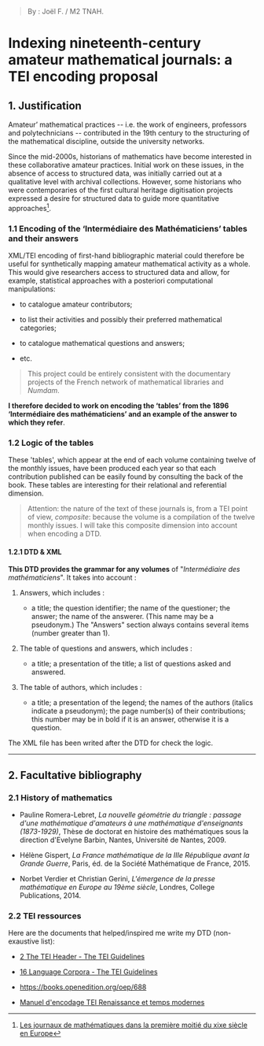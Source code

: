 > By : Joël F. / M2 TNAH.

# Indexing nineteenth-century amateur mathematical journals: a TEI encoding proposal

## 1. Justification

Amateur’ mathematical practices -- i.e. the work of engineers, professors and polytechnicians -- contributed in the 19th century to the structuring of the mathematical discipline, outside the university networks. 

Since the mid-2000s, historians of mathematics have become interested in these collaborative amateur practices. Initial work on these issues, in the absence of access to structured data, was initially carried out at a qualitative level with archival collections. However, some historians who were contemporaries of the first cultural heritage digitisation projects expressed a desire for structured data to guide more quantitative approaches[^1].

### 1.1 Encoding of the ‘Intermédiaire des Mathématiciens’ tables and their answers

XML/TEI encoding of first-hand bibliographic material could therefore be useful for synthetically mapping amateur mathematical activity as a whole. This would give researchers access to structured data and allow, for example, statistical approaches with a posteriori computational manipulations:

- to catalogue amateur contributors;

- to list their activities and possibly their preferred mathematical categories;

- to catalogue mathematical questions and answers;

- etc.

> This project could be entirely consistent with the documentary projects of the French network of mathematical libraries and *Numdam*.

**I therefore decided to work on encoding the ‘tables’ from the 1896 ‘Intermédiaire des mathématiciens’ and an example of the answer to which they refer**.

### 1.2 Logic of the tables

These 'tables', which appear at the end of each volume containing twelve of the monthly issues, have been produced each year so that each contribution published can be easily found by consulting the back of the book. These tables are interesting for their relational and referential dimension.

> Attention: the nature of the text of these journals is, from a TEI point of view, *composite*: because the volume is a compilation of the twelve monthly issues. I will take this composite dimension into account when encoding a DTD.

#### 1.2.1 DTD & XML

**This DTD provides the grammar for any volumes** of "*Intermédiaire des mathématiciens*". It takes into account :

1. Answers, which includes :
   
   - a title; the question identifier; the name of the questioner; the answer; the name of the answerer. (This name may be a pseudonym.) The "Answers" section always contains several items (number greater than 1).

2. The table of questions and answers, which includes :
   
   - a title; a presentation of the title; a list of questions asked and answered.

3. The table of authors, which includes :
   
   - a title; a presentation of the legend; the names of the authors (italics indicate a pseudonym); the page number(s) of their contributions; this number may be in bold if it is an answer, otherwise it is a question.

The XML file has been writed after the DTD for check the logic.

---

## 2. Facultative bibliography

### 2.1 History of mathematics

- Pauline Romera-Lebret, *La nouvelle géométrie du triangle : passage d'une mathématique d'amateurs à une mathématique d'enseignants (1873-1929)*, Thèse de doctorat en histoire des mathématiques sous la direction d'Evelyne Barbin, Nantes, Université de Nantes, 2009.

- Hélène Gispert, *La France mathématique de la IIIe République avant la Grande Guerre*, Paris, éd. de la Société Mathématique de France, 2015.

- Norbet Verdier et Christian Gerini, *L'émergence de la presse mathématique en Europe au 19ème siècle*, Londres, College Publications, 2014.

### 2.2 TEI ressources

Here are the documents that helped/inspired me write my DTD (non-exaustive list):

- [2 The TEI Header - The TEI Guidelines](https://tei-c.org/release/doc/tei-p5-doc/fr/html/HD.html#HD11)

- [16 Language Corpora - The TEI Guidelines](https://tei-c.org/release/doc/tei-p5-doc/en/html/CC.html#CCDEF)

- https://books.openedition.org/oep/688

- [Manuel d'encodage TEI Renaissance et temps modernes](http://www.bvh.univ-tours.fr/XML-TEI/ManuelWeb/Manuel_TEI_BVH.html)

[^1]: [Les journaux de mathématiques dans la première moitié du xixe siècle en Europe](https://journals.openedition.org/philosophiascientiae/297#bodyftn32)
